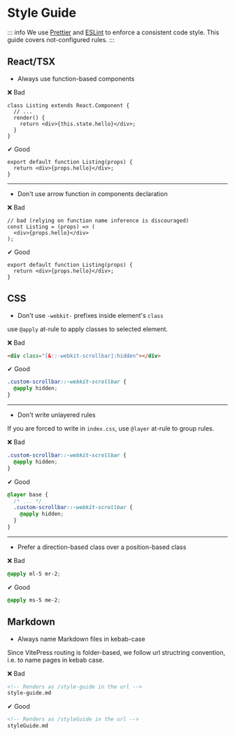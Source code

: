 # Style Guide

::: info
We use [Prettier](https://prettier.io/) and [ESLint](https://eslint.org/) to enforce a consistent code style. This guide covers not-configured rules.
:::

## React/TSX

* Always use function-based components

❌ Bad

```tsx
class Listing extends React.Component {
  // ...
  render() {
    return <div>{this.state.hello}</div>;
  }
}
```

✔ Good

```tsx
export default function Listing(props) {
  return <div>{props.hello}</div>;
}
```

---

* Don't use arrow function in components declaration

❌ Bad

```tsx
// bad (relying on function name inference is discouraged)
const Listing = (props) => (
  <div>{props.hello}</div>
);
```

✔ Good

```tsx
export default function Listing(props) {
  return <div>{props.hello}</div>;
}
```

## CSS

* Don't use `-webkit-` prefixes inside element's `class`

use `@apply` at-rule to apply classes to selected element.

❌ Bad

```html
<div class="[&::-webkit-scrollbar]:hidden"></div>
```

✔ Good

```css
.custom-scrollbar::-webkit-scrollbar {
  @apply hidden;
}
```

---

* Don't write unlayered rules

If you are forced to write in `index.css`, use `@layer` at-rule to group rules.

❌ Bad

```css
.custom-scrollbar::-webkit-scrollbar {
  @apply hidden;
}
```

✔ Good

```css
@layer base {
  /* ... */
  .custom-scrollbar::-webkit-scrollbar {
    @apply hidden;
  }
}
```

---

* Prefer a direction-based class over a position-based class

❌ Bad

```css
@apply ml-5 mr-2;
```

✔ Good

```css
@apply ms-5 me-2;
```

## Markdown

* Always name Markdown files in kebab-case

Since VitePress routing is folder-based, we follow url structring convention, i.e. to name pages in kebab case.

❌ Bad

```md
<!-- Renders as /style-guide in the url -->
style-guide.md
```

✔ Good

```md
<!-- Renders as /styleGuide in the url -->
styleGuide.md
```
